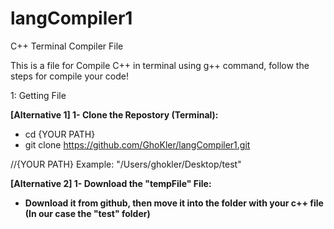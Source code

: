# langCompiler1
C++ Terminal Compiler File

This is a file for Compile C++ in terminal using g++ command, follow the steps for compile your code!

1: Getting File

<b>[Alternative 1] 1- Clone the Repostory (Terminal):</b>
- cd {YOUR PATH}
- git clone https://github.com/GhoKler/langCompiler1.git

//{YOUR PATH} Example: "/Users/ghokler/Desktop/test"



<b>[Alternative 2] 1- Download the "tempFile" File:<b>
- Download it from github, then move it into the folder with your c++ file (In our case the "test" folder)
